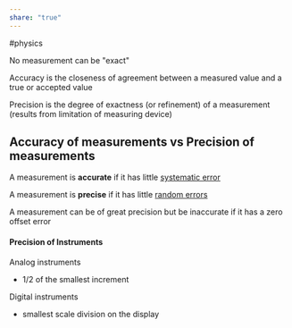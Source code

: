 ```yaml
---
share: "true"
---
```

#physics 

No measurement can be "exact"

Accuracy is the closeness of agreement between a measured value and a true or accepted value

Precision is the degree of exactness (or refinement) of a measurement (results from limitation of measuring device)

## Accuracy of measurements vs Precision of measurements

A measurement is **accurate** if it has little [systematic error](Random%20and%20systematic%20errors)

A measurement is **precise** if it has little [random errors](Random%20and%20systematic%20errors.md)

A measurement can be of great precision but be inaccurate if it has a zero offset error
#### Precision of Instruments

Analog instruments
- 1/2 of the smallest increment

Digital instruments
- smallest scale division on the display
